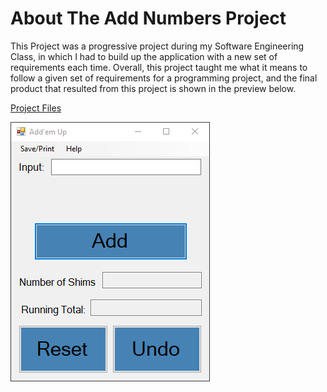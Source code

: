 # About The Add Numbers Project

This Project was a progressive project during my Software Engineering Class, in which I had to build up the application with a new set of requirements each time. Overall, this project taught me what it means to follow a given set of requirements for a programming project, and the final product that resulted from this project is shown in the preview below.  

[Project Files](https://github.com/CommanderKnight5214/PastProgrammingProjects/tree/main/Class%20Projects/AddNumbersFinal/Project%20Files)

![Add Numbers Preview](https://github.com/CommanderKnight5214/PastProgrammingProjects/blob/main/Class%20Projects/AddNumbersFinal/Add%20Numbers%20Preview.png)
